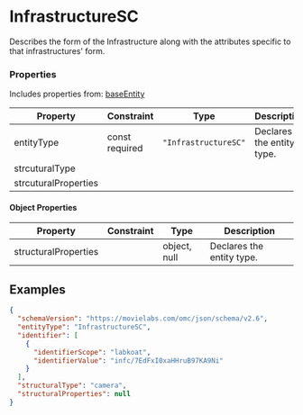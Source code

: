 # InfrastructureSC
Describes the form of the Infrastructure along with the attributes specific to that infrastructures' form.
### Properties
Includes properties from: [baseEntity](../core/baseEntity.md)

| Property             | Constraint        | Type                 | Description               |
| -------------------- | ----------------- | -------------------- | ------------------------- |
| entityType           | const<br>required | `"InfrastructureSC"` | Declares the entity type. |
| strcuturalType       |                   |                      |                           |
| strcuturalProperties |                   |                      |                           |

#### Object Properties
| Property             | Constraint | Type         | Description               |
| -------------------- | ---------- | ------------ | ------------------------- |
| structuralProperties |            | object, null | Declares the entity type. |



## Examples

```JSON
{  
  "schemaVersion": "https://movielabs.com/omc/json/schema/v2.6",  
  "entityType": "InfrastructureSC",  
  "identifier": [  
    {  
      "identifierScope": "labkoat",  
      "identifierValue": "infc/7EdFxI0xaHHruB97KA9Ni"  
    }  
  ],  
  "structuralType": "camera",  
  "structuralProperties": null  
}
```